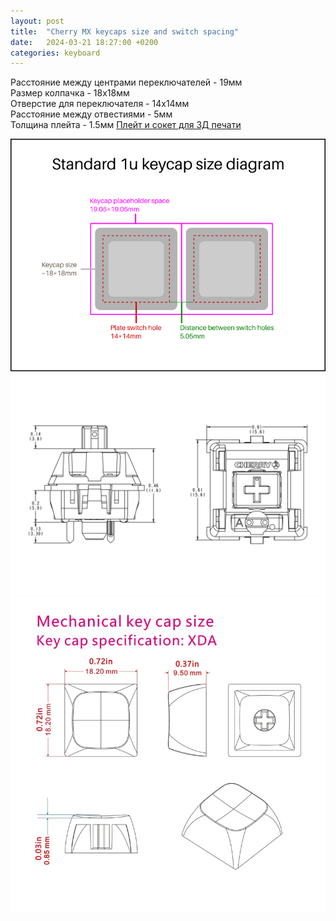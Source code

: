 ```yaml
---
layout: post
title:  "Cherry MX keycaps size and switch spacing"
date:   2024-03-21 18:27:00 +0200
categories: keyboard
---
```

Расстояние между центрами переключателей - 19мм  
Размер колпачка - 18х18мм  
Отверстие для переключателя - 14х14мм  
Расстояние между отвестиями - 5мм  
Толщина плейта - 1.5мм
[Плейт и сокет для 3Д печати](https://www.reddit.com/r/MechanicalKeyboards/comments/2ldfqd/3d_print_a_keyboard_plate/)

![size diagram](/img/keycap-size-diagram.png)
![mx switch size](/img/MXswitches3.svg)
![xda keycap size](/img/xda.webp)
